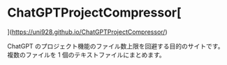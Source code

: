 # ChatGPTProjectCompressor[
](https://uni928.github.io/ChatGPTProjectCompressor/)

ChatGPT のプロジェクト機能のファイル数上限を回避する目的のサイトです。
複数のファイルを 1 個のテキストファイルにまとめます。
